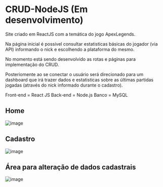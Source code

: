 # CRUD-NodeJS (Em desenvolvimento)

Site criado em ReactJS com a temática do jogo ApexLegends.

Na página inicial é possível consultar estatisticas básicas do jogador (via API) informando o nick e escolhendo a plataforma do mesmo.

No momento está sendo desenvolvido as rotas e páginas para implementação do CRUD. 

Posteriomente ao se conectar o usuário será direcionado para um dashboard que irá trazer dados e estatisticas sobre as últimas partidas jogadas (através do nick informado durante o cadastro).

Front-end = React JS
Back-end =  Node.js
Banco = MySQL



## Home
![image](https://user-images.githubusercontent.com/85578784/158075364-80d57e05-9192-4306-9ebe-bc1ad49b6f51.png)

## Cadastro
![image](https://user-images.githubusercontent.com/85578784/158075384-da605681-c544-473c-bfd1-91e7e8672d49.png)

## Área para alteração de dados cadastrais
![image](https://user-images.githubusercontent.com/85578784/158075436-227595a4-8e8a-43c8-97b2-eff8c669be5f.png)
